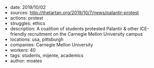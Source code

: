 - date: 2019/10/02
- sources: http://thetartan.org/2019/10/7/news/palantir-protest
- actions: protest 
- struggles: ethics
- description: A coalition of students protested Palantir & other ICE-friendly recruitment on the Carnegie Mellon University campus 
- locations: usa, pittsburgh
- companies: Carnegie Mellon University
- workers: 40
- tags: students, mijente, academics
- author: moates
